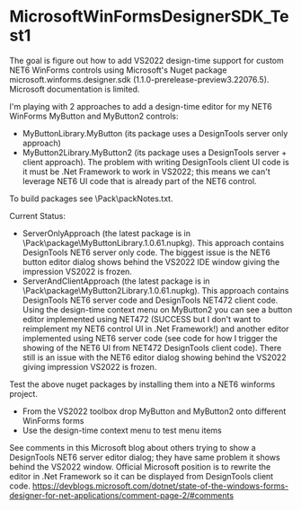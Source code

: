 # MicrosoftWinFormsDesignerSDK_Test1

The goal is figure out how to add VS2022 design-time support for custom NET6 WinForms controls using Microsoft's Nuget package microsoft.winforms.designer.sdk (1.1.0-prerelease-preview3.22076.5). Microsoft documentation is limited.

I'm playing with 2 approaches to add a design-time editor for my NET6 WinForms MyButton and MyButton2 controls:
- MyButtonLibrary.MyButton (its package uses a DesignTools server only approach)
- MyButton2Library.MyButton2 (its package uses a DesignTools server + client approach). The problem with writing DesignTools client UI code is it must be .Net Framework to work in VS2022; this means we can't leverage NET6 UI code that is already part of the NET6 control.

To build packages see \Pack\packNotes.txt.

Current Status:
- ServerOnlyApproach (the latest package is in \Pack\package\MyButtonLibrary.1.0.61.nupkg). This approach contains DesignTools NET6 server only code. The biggest issue is the NET6 button editor dialog shows behind the VS2022 IDE window giving the impression VS2022 is frozen.
- ServerAndClientApproach (the latest package is in \Pack\package\MyButton2Library.1.0.61.nupkg). This approach contains DesignTools NET6 server code and DesignTools NET472 client code. Using the design-time context menu on MyButton2 you can see a button editor implemented using NET472 (SUCCESS but I don't want to reimplement my NET6 control UI in .Net Framework!) and another editor implemented using NET6 server code (see code for how I trigger the showing of the NET6 UI from NET472 DesignTools client code). There still is an issue with the NET6 editor dialog showing behind the VS2022 giving impression VS2022 is frozen.

Test the above nuget packages by installing them into a NET6 winforms project.
- From the VS2022 toolbox drop MyButton and MyButton2 onto different WinForms forms
- Use the design-time context menu to test menu items

See comments in this Microsoft blog about others trying to show a DesignTools NET6 server editor dialog; they have same problem it shows behind the VS2022 window. Official Microsoft position is to rewrite the editor in .Net Framework so it can be displayed from DesignTools client code.
https://devblogs.microsoft.com/dotnet/state-of-the-windows-forms-designer-for-net-applications/comment-page-2/#comments

